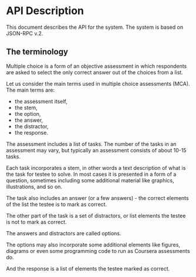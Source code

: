 # API Description

This document describes the API for the system. The system is based on JSON-RPC v.2.

## The terminology

Multiple choice is a form of an objective assessment in which
respondents are asked to select the only correct answer out of the
choices from a list.

Let us consider the main terms used in multiple choice assessments
(MCA). The main terms are:

-   the assessment itself,
-   the stem,
-   the option,
-   the answer,
-   the distractor, 
-   the response.

The assessment includes a list of tasks. The number of the tasks in an
assessment may vary, but typically an assessment consists of about 10-15
tasks.

Each task incorporates a stem, in other words a text description of what
is the task for testee to solve. In most cases it is presented in a form
of a question, sometimes including some additional material like
graphics, illustrations, and so on.

The task also includes an answer (or a few answers) - the correct
elements of the list the testee is to mark as correct.

The other part of the task is a set of distractors, or list elements the
testee is not to mark as correct.

The answers and distractors are called options.

The options may also incorporate some additional
elements like figures, diagrams or even some programming code to run as
Coursera assessments do.

And the response is a list of elements the testee marked as correct.
